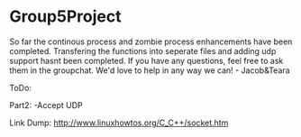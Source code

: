 # Group5Project
So far the continous process and zombie process enhancements have been completed.
Transfering the functions into seperate files and adding udp support hasnt been completed.
If you have any questions, feel free to ask them in the groupchat. 
We'd love to help in any way we can! - Jacob&Teara

ToDo:

Part2:
-Accept UDP

Link Dump:
http://www.linuxhowtos.org/C_C++/socket.htm
